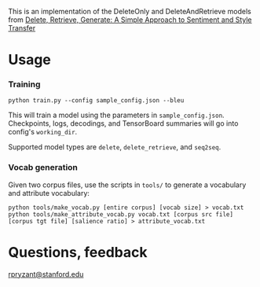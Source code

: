 
This is an implementation of the DeleteOnly and DeleteAndRetrieve models from [Delete, Retrieve, Generate:
A Simple Approach to Sentiment and Style Transfer](https://arxiv.org/pdf/1804.06437.pdf)

# Usage

### Training

`python train.py --config sample_config.json --bleu`

This will train a model using the parameters in `sample_config.json`. Checkpoints, logs, decodings, and TensorBoard summaries will go into config's `working_dir`.

Supported model types are `delete`, `delete_retrieve`, and `seq2seq`.

### Vocab generation

Given two corpus files, use the scripts in `tools/` to generate a vocabulary and attribute vocabulary:

```
python tools/make_vocab.py [entire corpus] [vocab size] > vocab.txt
python tools/make_attribute_vocab.py vocab.txt [corpus src file] [corpus tgt file] [salience ratio] > attribute_vocab.txt
```

# Questions, feedback

rpryzant@stanford.edu

